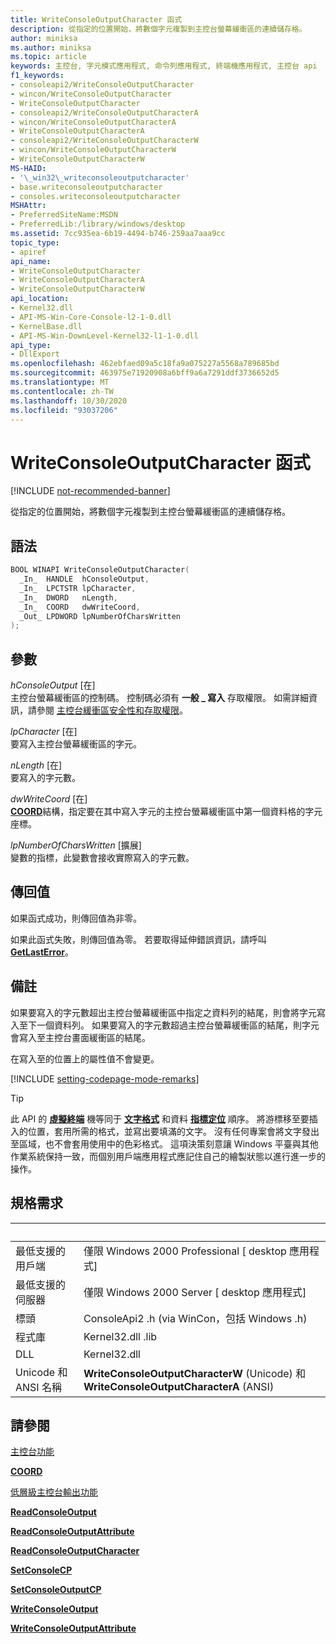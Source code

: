 ```yaml
---
title: WriteConsoleOutputCharacter 函式
description: 從指定的位置開始，將數個字元複製到主控台螢幕緩衝區的連續儲存格。
author: miniksa
ms.author: miniksa
ms.topic: article
keywords: 主控台, 字元模式應用程式, 命令列應用程式, 終端機應用程式, 主控台 api
f1_keywords:
- consoleapi2/WriteConsoleOutputCharacter
- wincon/WriteConsoleOutputCharacter
- WriteConsoleOutputCharacter
- consoleapi2/WriteConsoleOutputCharacterA
- wincon/WriteConsoleOutputCharacterA
- WriteConsoleOutputCharacterA
- consoleapi2/WriteConsoleOutputCharacterW
- wincon/WriteConsoleOutputCharacterW
- WriteConsoleOutputCharacterW
MS-HAID:
- '\_win32\_writeconsoleoutputcharacter'
- base.writeconsoleoutputcharacter
- consoles.writeconsoleoutputcharacter
MSHAttr:
- PreferredSiteName:MSDN
- PreferredLib:/library/windows/desktop
ms.assetid: 7cc935ea-6b19-4494-b746-259aa7aaa9cc
topic_type:
- apiref
api_name:
- WriteConsoleOutputCharacter
- WriteConsoleOutputCharacterA
- WriteConsoleOutputCharacterW
api_location:
- Kernel32.dll
- API-MS-Win-Core-Console-l2-1-0.dll
- KernelBase.dll
- API-MS-Win-DownLevel-Kernel32-l1-1-0.dll
api_type:
- DllExport
ms.openlocfilehash: 462ebfaed09a5c18fa9a075227a5568a789685bd
ms.sourcegitcommit: 463975e71920908a6bff9a6a7291ddf3736652d5
ms.translationtype: MT
ms.contentlocale: zh-TW
ms.lasthandoff: 10/30/2020
ms.locfileid: "93037206"
---
```

# <a name="writeconsoleoutputcharacter-function"></a>WriteConsoleOutputCharacter 函式

[!INCLUDE [not-recommended-banner](./includes/not-recommended-banner.md)]

從指定的位置開始，將數個字元複製到主控台螢幕緩衝區的連續儲存格。

## <a name="syntax"></a>語法

```C
BOOL WINAPI WriteConsoleOutputCharacter(
  _In_  HANDLE  hConsoleOutput,
  _In_  LPCTSTR lpCharacter,
  _In_  DWORD   nLength,
  _In_  COORD   dwWriteCoord,
  _Out_ LPDWORD lpNumberOfCharsWritten
);
```

## <a name="parameters"></a>參數

*hConsoleOutput* \[在\]  
主控台螢幕緩衝區的控制碼。 控制碼必須有 **一般 \_ 寫入** 存取權限。 如需詳細資訊，請參閱 [主控台緩衝區安全性和存取權限](console-buffer-security-and-access-rights.md)。

*lpCharacter* \[在\]  
要寫入主控台螢幕緩衝區的字元。

*nLength* \[在\]  
要寫入的字元數。

*dwWriteCoord* \[在\]  
[**COORD**](coord-str.md)結構，指定要在其中寫入字元的主控台螢幕緩衝區中第一個資料格的字元座標。

*lpNumberOfCharsWritten* \[擴展\]  
變數的指標，此變數會接收實際寫入的字元數。

## <a name="return-value"></a>傳回值

如果函式成功，則傳回值為非零。

如果此函式失敗，則傳回值為零。 若要取得延伸錯誤資訊，請呼叫 [**GetLastError**](https://msdn.microsoft.com/library/windows/desktop/ms679360)。

## <a name="remarks"></a>備註

如果要寫入的字元數超出主控台螢幕緩衝區中指定之資料列的結尾，則會將字元寫入至下一個資料列。 如果要寫入的字元數超過主控台螢幕緩衝區的結尾，則字元會寫入至主控台畫面緩衝區的結尾。

在寫入至的位置上的屬性值不會變更。

[!INCLUDE [setting-codepage-mode-remarks](./includes/setting-codepage-mode-remarks.md)]

> [!TIP]
> 此 API 的 **[虛擬終端](console-virtual-terminal-sequences.md)** 機等同于 **[文字格式](console-virtual-terminal-sequences.md#text-formatting)** 和資料 **[指標定位](console-virtual-terminal-sequences.md#cursor-positioning)** 順序。 將游標移至要插入的位置，套用所需的格式，並寫出要填滿的文字。 沒有任何專案會將文字發出至區域，也不會套用使用中的色彩格式。 這項決策刻意讓 Windows 平臺與其他作業系統保持一致，而個別用戶端應用程式應記住自己的繪製狀態以進行進一步的操作。

## <a name="requirements"></a>規格需求

| &nbsp; | &nbsp; |
|-|-|
| 最低支援的用戶端 | 僅限 Windows 2000 Professional \[ desktop 應用程式\] |
| 最低支援的伺服器 | 僅限 Windows 2000 Server \[ desktop 應用程式\] |
| 標頭 | ConsoleApi2 .h (via WinCon，包括 Windows .h)  |
| 程式庫 | Kernel32.dll .lib |
| DLL | Kernel32.dll |
| Unicode 和 ANSI 名稱 | **WriteConsoleOutputCharacterW** (Unicode) 和 **WriteConsoleOutputCharacterA** (ANSI)  |

## <a name="see-also"></a>請參閱

[主控台功能](console-functions.md)

[**COORD**](coord-str.md)

[低層級主控台輸出功能](low-level-console-output-functions.md)

[**ReadConsoleOutput**](readconsoleoutput.md)

[**ReadConsoleOutputAttribute**](readconsoleoutputattribute.md)

[**ReadConsoleOutputCharacter**](readconsoleoutputcharacter.md)

[**SetConsoleCP**](setconsolecp.md)

[**SetConsoleOutputCP**](setconsoleoutputcp.md)

[**WriteConsoleOutput**](writeconsoleoutput.md)

[**WriteConsoleOutputAttribute**](writeconsoleoutputattribute.md)
